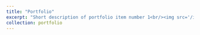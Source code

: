 ```yaml
---
title: "Portfolio"
excerpt: "Short description of portfolio item number 1<br/><img src='/images/500x300.png'>"
collection: portfolio
---
```


<object data="/files/AIBS_handout.pdf" width="1000" height="1000" type='application/pdf'></object>
